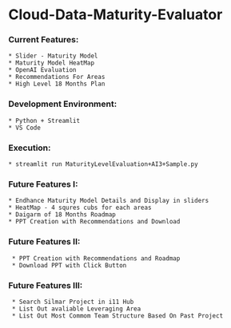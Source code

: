 # Cloud-Data-Maturity-Evaluator
### Current Features:
    * Slider - Maturity Model
    * Maturity Model HeatMap
    * OpenAI Evaluation
    * Recommendations For Areas
    * High Level 18 Months Plan

### Development Environment:
    * Python + Streamlit
    * VS Code

### Execution:
    * streamlit run MaturityLevelEvaluation+AI3+Sample.py  
    
### Future Features I:
    * Endhance Maturity Model Details and Display in sliders
    * HeatMap - 4 squres cubs for each areas
    * Daigarm of 18 Months Roadmap
    * PPT Creation with Recommendations and Download 

### Future Features II:
     * PPT Creation with Recommendations and Roadmap
     * Download PPT with Click Button
     
### Future Features III:     
     * Search Silmar Project in i11 Hub
     * List Out avaliable Leveraging Area
     * List Out Most Commom Team Structure Based On Past Project


    
